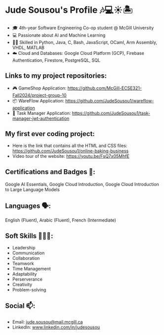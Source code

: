 # Jude Sousou's Profile 🎶💻☀️🏝️

#### 
- 🎓 4th-year Software Engineering Co-op student @ McGill University
- 💻 Passionate about AI and Machine Learning
- 💪🏻 Skilled in Python, Java, C, Bash, JavaScript, OCaml, Arm Assembly, VHDL, MATLAB
- ☁️ Cloud and Databases: Google Cloud Platform (GCP), Firebase Authentication, Firestore, PostgreSQL, SQL
##

## Links to my project repositories:
- 🎮 GameShop Application: https://github.com/McGill-ECSE321-Fall2024/project-group-10
- 📦 WareFlow Application: https://github.com/JudeSousou1/wareflow-application
- 📝 Task Manager Application: https://github.com/JudeSousou1/task-manager-jwt-authentication
##

## My first ever coding project:
- Here is the link that contains all the HTML and CSS files: https://github.com/JudeSousou1/online-baking-business
- Video tour of the website: https://youtu.be/FsQ7x05MhfE
##

## Certifications and Badges 💯:
#### 
Google AI Essentials, Google Cloud Introduction, Google Cloud Introduction to Large Language Models
##

## Languages 🗣️:
English (Fluent), Arabic (Fluent), French (Intermediate)

## Soft Skills 👩🏻‍💻:
- Leadership
- Communication
- Collaboration
- Teamwork
- Time Management
- Adaptability
- Perserverance
- Creativity
- Problem-solving

## Social 📫:
###
- Email: jude.sousou@mail.mcgill.ca
- LinkedIn: www.linkedin.com/in/judesousou
